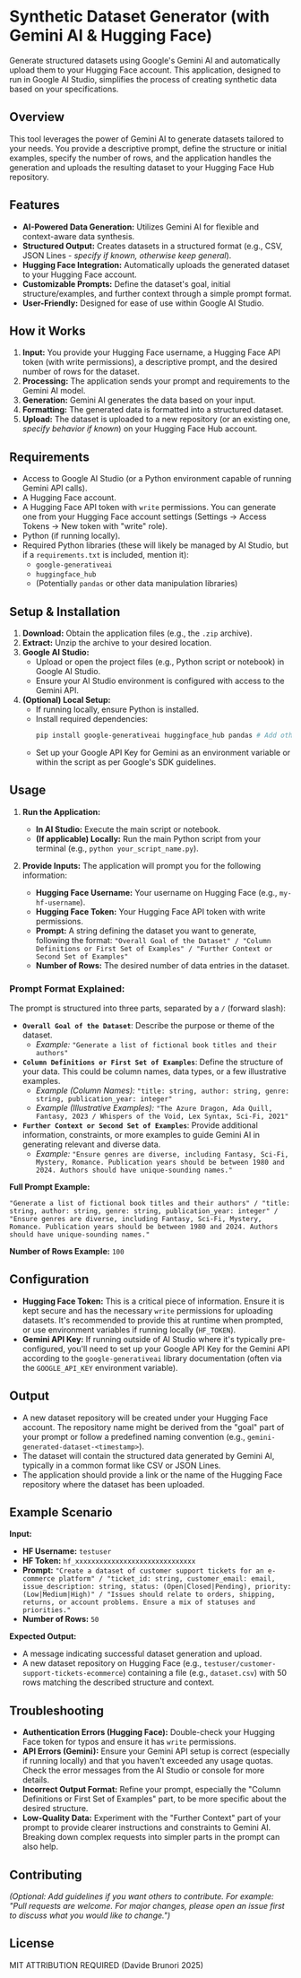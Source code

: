 # Synthetic Dataset Generator (with Gemini AI & Hugging Face)

Generate structured datasets using Google's Gemini AI and automatically upload them to your Hugging Face account. This application, designed to run in Google AI Studio, simplifies the process of creating synthetic data based on your specifications.

## Overview

This tool leverages the power of Gemini AI to generate datasets tailored to your needs. You provide a descriptive prompt, define the structure or initial examples, specify the number of rows, and the application handles the generation and uploads the resulting dataset to your Hugging Face Hub repository.

## Features

*   **AI-Powered Data Generation:** Utilizes Gemini AI for flexible and context-aware data synthesis.
*   **Structured Output:** Creates datasets in a structured format (e.g., CSV, JSON Lines - *specify if known, otherwise keep general*).
*   **Hugging Face Integration:** Automatically uploads the generated dataset to your Hugging Face account.
*   **Customizable Prompts:** Define the dataset's goal, initial structure/examples, and further context through a simple prompt format.
*   **User-Friendly:** Designed for ease of use within Google AI Studio.

## How it Works

1.  **Input:** You provide your Hugging Face username, a Hugging Face API token (with write permissions), a descriptive prompt, and the desired number of rows for the dataset.
2.  **Processing:** The application sends your prompt and requirements to the Gemini AI model.
3.  **Generation:** Gemini AI generates the data based on your input.
4.  **Formatting:** The generated data is formatted into a structured dataset.
5.  **Upload:** The dataset is uploaded to a new repository (or an existing one, *specify behavior if known*) on your Hugging Face Hub account.

## Requirements

*   Access to Google AI Studio (or a Python environment capable of running Gemini API calls).
*   A Hugging Face account.
*   A Hugging Face API token with `write` permissions. You can generate one from your Hugging Face account settings (Settings -> Access Tokens -> New token with "write" role).
*   Python (if running locally).
*   Required Python libraries (these will likely be managed by AI Studio, but if a `requirements.txt` is included, mention it):
    *   `google-generativeai`
    *   `huggingface_hub`
    *   (Potentially `pandas` or other data manipulation libraries)

## Setup & Installation

1.  **Download:** Obtain the application files (e.g., the `.zip` archive).
2.  **Extract:** Unzip the archive to your desired location.
3.  **Google AI Studio:**
    *   Upload or open the project files (e.g., Python script or notebook) in Google AI Studio.
    *   Ensure your AI Studio environment is configured with access to the Gemini API.
4.  **(Optional) Local Setup:**
    *   If running locally, ensure Python is installed.
    *   Install required dependencies:
        ```bash
        pip install google-generativeai huggingface_hub pandas # Add other libraries if needed
        ```
    *   Set up your Google API Key for Gemini as an environment variable or within the script as per Google's SDK guidelines.

## Usage

1.  **Run the Application:**
    *   **In AI Studio:** Execute the main script or notebook.
    *   **(If applicable) Locally:** Run the main Python script from your terminal (e.g., `python your_script_name.py`).

2.  **Provide Inputs:** The application will prompt you for the following information:
    *   **Hugging Face Username:** Your username on Hugging Face (e.g., `my-hf-username`).
    *   **Hugging Face Token:** Your Hugging Face API token with write permissions.
    *   **Prompt:** A string defining the dataset you want to generate, following the format:
        `"Overall Goal of the Dataset" / "Column Definitions or First Set of Examples" / "Further Context or Second Set of Examples"`
    *   **Number of Rows:** The desired number of data entries in the dataset.

### Prompt Format Explained:

The prompt is structured into three parts, separated by a `/` (forward slash):

*   **`Overall Goal of the Dataset`**: Describe the purpose or theme of the dataset.
    *   *Example:* `"Generate a list of fictional book titles and their authors"`
*   **`Column Definitions or First Set of Examples`**: Define the structure of your data. This could be column names, data types, or a few illustrative examples.
    *   *Example (Column Names):* `"title: string, author: string, genre: string, publication_year: integer"`
    *   *Example (Illustrative Examples):* `"The Azure Dragon, Ada Quill, Fantasy, 2023 / Whispers of the Void, Lex Syntax, Sci-Fi, 2021"`
*   **`Further Context or Second Set of Examples`**: Provide additional information, constraints, or more examples to guide Gemini AI in generating relevant and diverse data.
    *   *Example:* `"Ensure genres are diverse, including Fantasy, Sci-Fi, Mystery, Romance. Publication years should be between 1980 and 2024. Authors should have unique-sounding names."`

**Full Prompt Example:**

`"Generate a list of fictional book titles and their authors" / "title: string, author: string, genre: string, publication_year: integer" / "Ensure genres are diverse, including Fantasy, Sci-Fi, Mystery, Romance. Publication years should be between 1980 and 2024. Authors should have unique-sounding names."`

**Number of Rows Example:** `100`

## Configuration

*   **Hugging Face Token:** This is a critical piece of information. Ensure it is kept secure and has the necessary `write` permissions for uploading datasets. It's recommended to provide this at runtime when prompted, or use environment variables if running locally (`HF_TOKEN`).
*   **Gemini API Key:** If running outside of AI Studio where it's typically pre-configured, you'll need to set up your Google API Key for the Gemini API according to the `google-generativeai` library documentation (often via the `GOOGLE_API_KEY` environment variable).

## Output

*   A new dataset repository will be created under your Hugging Face account. The repository name might be derived from the "goal" part of your prompt or follow a predefined naming convention (e.g., `gemini-generated-dataset-<timestamp>`).
*   The dataset will contain the structured data generated by Gemini AI, typically in a common format like CSV or JSON Lines.
*   The application should provide a link or the name of the Hugging Face repository where the dataset has been uploaded.

## Example Scenario

**Input:**

*   **HF Username:** `testuser`
*   **HF Token:** `hf_xxxxxxxxxxxxxxxxxxxxxxxxxxxxxx`
*   **Prompt:** `"Create a dataset of customer support tickets for an e-commerce platform" / "ticket_id: string, customer_email: email, issue_description: string, status: (Open|Closed|Pending), priority: (Low|Medium|High)" / "Issues should relate to orders, shipping, returns, or account problems. Ensure a mix of statuses and priorities."`
*   **Number of Rows:** `50`

**Expected Output:**

*   A message indicating successful dataset generation and upload.
*   A new dataset repository on Hugging Face (e.g., `testuser/customer-support-tickets-ecommerce`) containing a file (e.g., `dataset.csv`) with 50 rows matching the described structure and context.

## Troubleshooting

*   **Authentication Errors (Hugging Face):** Double-check your Hugging Face token for typos and ensure it has `write` permissions.
*   **API Errors (Gemini):** Ensure your Gemini API setup is correct (especially if running locally) and that you haven't exceeded any usage quotas. Check the error messages from the AI Studio or console for more details.
*   **Incorrect Output Format:** Refine your prompt, especially the "Column Definitions or First Set of Examples" part, to be more specific about the desired structure.
*   **Low-Quality Data:** Experiment with the "Further Context" part of your prompt to provide clearer instructions and constraints to Gemini AI. Breaking down complex requests into simpler parts in the prompt can also help.

## Contributing

*(Optional: Add guidelines if you want others to contribute. For example: "Pull requests are welcome. For major changes, please open an issue first to discuss what you would like to change.")*

## License

MIT ATTRIBUTION REQUIRED (Davide Brunori 2025)
